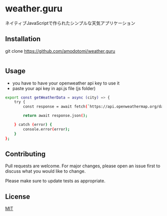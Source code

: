 # weather.guru

ネイティブJavaScriptで作られたシンプルな天気アプリケーション

## Installation

git clone https://github.com/amodotomi/weather.guru

```bash

```

## Usage
- you have to have your openweather api key to use it
- paste your api key in api.js file (js folder)

```bash
export const getWeatherData = async (city) => {
    try {
        const response = await fetch(`https://api.openweathermap.org/data/2.5/weather?q=${city}&appid=633f35fdf4df62e35d09ia55b9148165&lang=en&units=metric`);      // example api key (have to be your openweather api key)

        return await response.json();

    } catch (error) {
        console.error(error);
    }
};
```

## Contributing

Pull requests are welcome. For major changes, please open an issue first
to discuss what you would like to change.

Please make sure to update tests as appropriate.

## License

[MIT](https://choosealicense.com/licenses/mit/)